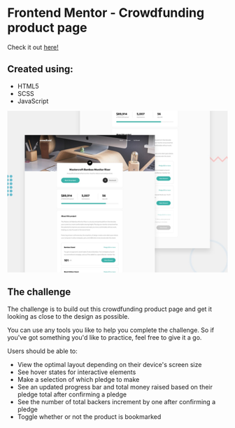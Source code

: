 # Frontend Mentor - Crowdfunding product page

Check it out [here!](https://ianbrdeguzman.github.io/crowdfunding-product-page/)

## Created using:

-   HTML5
-   SCSS
-   JavaScript

![Design preview for the Crowdfunding product page coding challenge](./design/desktop-preview.jpg)

## The challenge

The challenge is to build out this crowdfunding product page and get it looking as close to the design as possible.

You can use any tools you like to help you complete the challenge. So if you've got something you'd like to practice, feel free to give it a go.

Users should be able to:

-   View the optimal layout depending on their device's screen size
-   See hover states for interactive elements
-   Make a selection of which pledge to make
-   See an updated progress bar and total money raised based on their pledge total after confirming a pledge
-   See the number of total backers increment by one after confirming a pledge
-   Toggle whether or not the product is bookmarked
